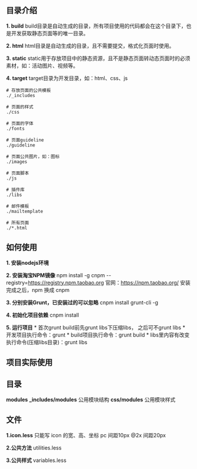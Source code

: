 ## 目录介绍

**1. build**
build目录是自动生成的目录，所有项目使用的代码都会在这个目录下，也是开发获取静态页面等的唯一目录。

**2. html**
html目录是自动生成的目录，且不需要提交，格式化页面时使用。

**3. static**
static用于存放项目中的静态资源，且不是静态页面转动态页面时的必须素材，如：活动图片、视频等。

**4. target**
target目录为开发目录，如：html、css、js

	# 存放页面的公共模板
	./_includes

	# 页面的样式
	./css

	# 页面的字体
	./fonts

	# 页面guideline
	./guideline

	# 页面公共图片，如：图标
	./images

	# 页面脚本
	./js

	# 插件库
	./libs

	# 邮件模板
	./mailtemplate

	# 所有页面
	./*.html

## 如何使用

**1. 安装nodejs环境**

**2. 安装淘宝NPM镜像**
	npm install -g cnpm --registry=https://registry.npm.taobao.org
	官网：https://npm.taobao.org/
	安装完成之后，npm 换成 cnpm

**3. 分别安装Grunt，已安装过的可以忽略**
	cnpm install grunt-cli -g

**4. 初始化项目依赖**
	cnpm install

**5. 运行项目**
	* 首次grunt build前先grunt libs下压缩libs，
	  之后可不grunt libs
	* 开发项目执行命令：grunt
	* build项目执行命令：grunt build
	* libs里内容有改变执行命令(压缩libs目录)：grunt libs


## 项目实际使用


## 目录
**modules**
	**_includes/modules**
		公用模块结构
	**css/modules**
		公用模块样式


## 文件
**1.icon.less**
	只能写 icon 的宽、高、坐标
	pc 间距10px
	@2x 间距20px

**2.公共方法**
	utilities.less

**3.公共样式**
	variables.less



